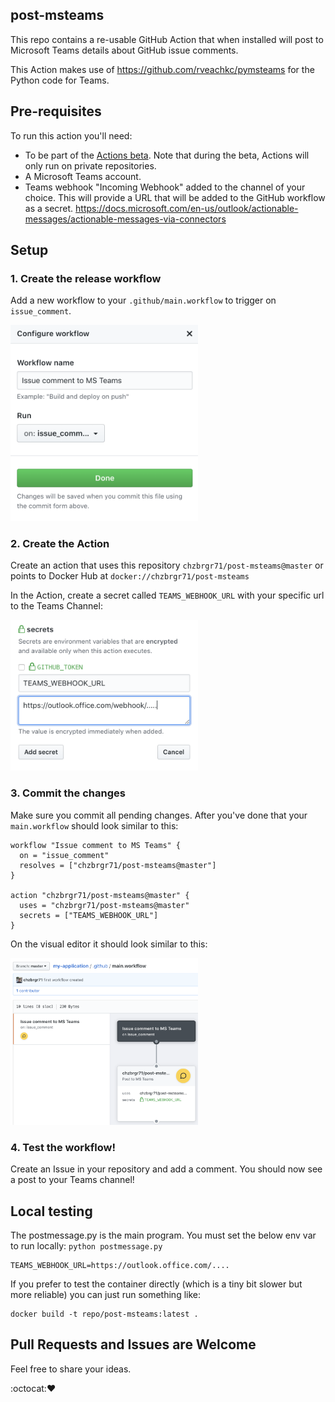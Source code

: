 ## post-msteams

This repo contains a re-usable GitHub Action that when installed will post to Microsoft Teams details about GitHub issue comments.

This Action makes use of https://github.com/rveachkc/pymsteams for the Python code for Teams.

## Pre-requisites

To run this action you'll need:
 - To be part of the [Actions beta](https://github.com/features/actions). Note that during the beta, Actions will only run on private repositories.
 - A Microsoft Teams account.
 - Teams webhook "Incoming Webhook" added to the channel of your choice. This will provide a URL that will be added to the GitHub workflow as a secret. https://docs.microsoft.com/en-us/outlook/actionable-messages/actionable-messages-via-connectors 

## Setup

### 1. Create the release workflow

Add a new workflow to your `.github/main.workflow` to trigger on `issue_comment`.

<img src="img/new-workflow.png" alt="new-workflow" width="300" />

### 2. Create the Action

Create an action that uses this repository `chzbrgr71/post-msteams@master` or points to Docker Hub at `docker://chzbrgr71/post-msteams`

In the Action, create a secret called `TEAMS_WEBHOOK_URL` with your specific url to the Teams Channel:

<img src="img/webhook-secret.png" alt="webhook-secret" width="300" />

### 3. Commit the changes

Make sure you commit all pending changes. After you've done that your `main.workflow` should look similar to this:

```
workflow "Issue comment to MS Teams" {
  on = "issue_comment"
  resolves = ["chzbrgr71/post-msteams@master"]
}

action "chzbrgr71/post-msteams@master" {
  uses = "chzbrgr71/post-msteams@master"
  secrets = ["TEAMS_WEBHOOK_URL"]
}
```

On the visual editor it should look similar to this:

<img src="img/workflow.png" alt="workflow" width="300" />

### 4. Test the workflow!

Create an Issue in your repository and add a comment. You should now see a post to your Teams channel!

## Local testing

The postmessage.py is the main program. You must set the below env var to run locally: `python postmessage.py`

```
TEAMS_WEBHOOK_URL=https://outlook.office.com/....
```

If you prefer to test the container directly (which is a tiny bit slower but more reliable) you can just run something like:

```
docker build -t repo/post-msteams:latest .
```

## Pull Requests and Issues are Welcome

Feel free to share your ideas.

:octocat::heart:


